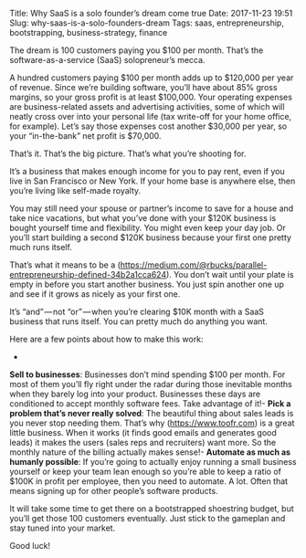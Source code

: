 Title: Why SaaS is a solo founder’s dream come true
Date: 2017-11-23 19:51
Slug: why-saas-is-a-solo-founders-dream
Tags: saas, entrepreneurship, bootstrapping, business-strategy, finance

The dream is 100 customers paying you $100 per month. That’s the software-as-a-service (SaaS) solopreneur’s mecca.

A hundred customers paying $100 per month adds up to $120,000 per year of revenue. Since we’re building software, you’ll have about 85% gross margins, so your gross profit is at least $100,000. Your operating expenses are business-related assets and advertising activities, some of which will neatly cross over into your personal life (tax write-off for your home office, for example). Let’s say those expenses cost another $30,000 per year, so your “in-the-bank” net profit is $70,000.

That’s it. That’s the big picture. That’s what you’re shooting for.

It’s a business that makes enough income for you to pay rent, even if you live in San Francisco or New York. If your home base is anywhere else, then you’re living like self-made royalty.

You may still need your spouse or partner’s income to save for a house and take nice vacations, but what you’ve done with your $120K business is bought yourself time and flexibility. You might even keep your day job. Or you’ll start building a second $120K business because your first one pretty much runs itself.

That’s what it means to be a (https://medium.com/@rbucks/parallel-entrepreneurship-defined-34b2a1cca624). You don’t wait until your plate is empty in before you start another business. You just spin another one up and see if it grows as nicely as your first one.

It’s “and” — not “or” — when you’re clearing $10K month with a SaaS business that runs itself. You can pretty much do anything you want.

Here are a few points about how to make this work:

- 
**Sell to businesses**: Businesses don’t mind spending $100 per month. For most of them you’ll fly right under the radar during those inevitable months when they barely log into your product. Businesses these days are conditioned to accept monthly software fees. Take advantage of it!- 
**Pick a problem that’s never really solved**: The beautiful thing about sales leads is you never stop needing them. That’s why (https://www.toofr.com) is a great little business. When it works (it finds good emails and generates good leads) it makes the users (sales reps and recruiters) want more. So the monthly nature of the billing actually makes sense!- 
**Automate as much as humanly possible**: If you’re going to actually enjoy running a small business yourself or keep your team lean enough so you’re able to keep a ratio of $100K in profit per employee, then you need to automate. A lot. Often that means signing up for other people’s software products.

It will take some time to get there on a bootstrapped shoestring budget, but you’ll get those 100 customers eventually. Just stick to the gameplan and stay tuned into your market.

Good luck!